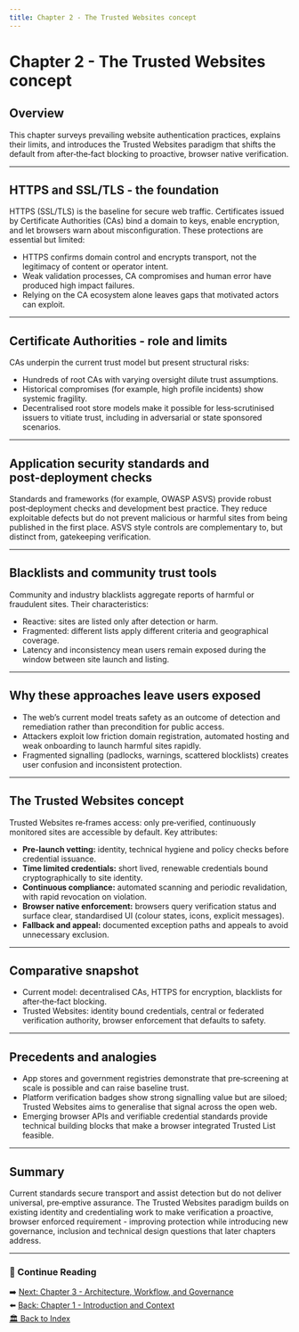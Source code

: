 ```yaml
---
title: Chapter 2 - The Trusted Websites concept
---
```


# Chapter 2 - The Trusted Websites concept

## Overview
This chapter surveys prevailing website authentication practices, explains their limits, and introduces the Trusted Websites paradigm that shifts the default from after‑the‑fact blocking to proactive, browser native verification.

---

## HTTPS and SSL/TLS - the foundation
HTTPS (SSL/TLS) is the baseline for secure web traffic. Certificates issued by Certificate Authorities (CAs) bind a domain to keys, enable encryption, and let browsers warn about misconfiguration. These protections are essential but limited:
- HTTPS confirms domain control and encrypts transport, not the legitimacy of content or operator intent.
- Weak validation processes, CA compromises and human error have produced high impact failures.
- Relying on the CA ecosystem alone leaves gaps that motivated actors can exploit.

---

## Certificate Authorities - role and limits
CAs underpin the current trust model but present structural risks:
- Hundreds of root CAs with varying oversight dilute trust assumptions.
- Historical compromises (for example, high profile incidents) show systemic fragility.
- Decentralised root store models make it possible for less‑scrutinised issuers to vitiate trust, including in adversarial or state sponsored scenarios.

---

## Application security standards and post‑deployment checks
Standards and frameworks (for example, OWASP ASVS) provide robust post‑deployment checks and development best practice. They reduce exploitable defects but do not prevent malicious or harmful sites from being published in the first place. ASVS style controls are complementary to, but distinct from, gatekeeping verification.

---

## Blacklists and community trust tools
Community and industry blacklists aggregate reports of harmful or fraudulent sites. Their characteristics:
- Reactive: sites are listed only after detection or harm.
- Fragmented: different lists apply different criteria and geographical coverage.
- Latency and inconsistency mean users remain exposed during the window between site launch and listing.

---

## Why these approaches leave users exposed
- The web’s current model treats safety as an outcome of detection and remediation rather than precondition for public access.
- Attackers exploit low friction domain registration, automated hosting and weak onboarding to launch harmful sites rapidly.
- Fragmented signalling (padlocks, warnings, scattered blocklists) creates user confusion and inconsistent protection.

---

## The Trusted Websites concept
Trusted Websites re‑frames access: only pre‑verified, continuously monitored sites are accessible by default. Key attributes:
- **Pre‑launch vetting:** identity, technical hygiene and policy checks before credential issuance.
- **Time limited credentials:** short lived, renewable credentials bound cryptographically to site identity.
- **Continuous compliance:** automated scanning and periodic revalidation, with rapid revocation on violation.
- **Browser native enforcement:** browsers query verification status and surface clear, standardised UI (colour states, icons, explicit messages).
- **Fallback and appeal:** documented exception paths and appeals to avoid unnecessary exclusion.

---

## Comparative snapshot
- Current model: decentralised CAs, HTTPS for encryption, blacklists for after‑the‑fact blocking.
- Trusted Websites: identity bound credentials, central or federated verification authority, browser enforcement that defaults to safety.

---

## Precedents and analogies
- App stores and government registries demonstrate that pre‑screening at scale is possible and can raise baseline trust.
- Platform verification badges show strong signalling value but are siloed; Trusted Websites aims to generalise that signal across the open web.
- Emerging browser APIs and verifiable credential standards provide technical building blocks that make a browser integrated Trusted List feasible.

---

## Summary
Current standards secure transport and assist detection but do not deliver universal, pre‑emptive assurance. The Trusted Websites paradigm builds on existing identity and credentialing work to make verification a proactive, browser enforced requirement - improving protection while introducing new governance, inclusion and technical design questions that later chapters address.

---

### 📖 Continue Reading  

➡️ [Next: Chapter 3 - Architecture, Workflow, and Governance](Ch3-Architecture-Workflow-and-Governance.md)  
⬅️ [Back: Chapter 1 - Introduction and Context](Ch1-Introduction-and-context.md)  
[🏛️ Back to Index](index.md)

